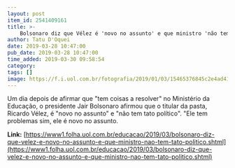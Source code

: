 ```yaml
---
layout: post
item_id: 2541409161
title: >-
    Bolsonaro diz que Vélez é 'novo no assunto' e que ministro 'não tem tato político'
author: Tatu D'Oquei
date: 2019-03-28 10:47:00
pub_date: 2019-03-28 10:47:00
time_added: 2019-03-30 09:58:54
category: 
tags: []
image: https://f.i.uol.com.br/fotografia/2019/01/03/15465376845c2e4ad412a21_1546537684_3x2_xl.jpg
---
```


Um dia depois de afirmar que "tem coisas a resolver" no Ministério da Educação, o presidente Jair Bolsonaro afirmou que o titular da pasta, Ricardo Vélez, é "novo no assunto" e "não tem tato político". "Ele tem problemas sim, ele é novo no assunto.

**Link:** [https://www1.folha.uol.com.br/educacao/2019/03/bolsonaro-diz-que-velez-e-novo-no-assunto-e-que-ministro-nao-tem-tato-politico.shtml](https://www1.folha.uol.com.br/educacao/2019/03/bolsonaro-diz-que-velez-e-novo-no-assunto-e-que-ministro-nao-tem-tato-politico.shtml)


